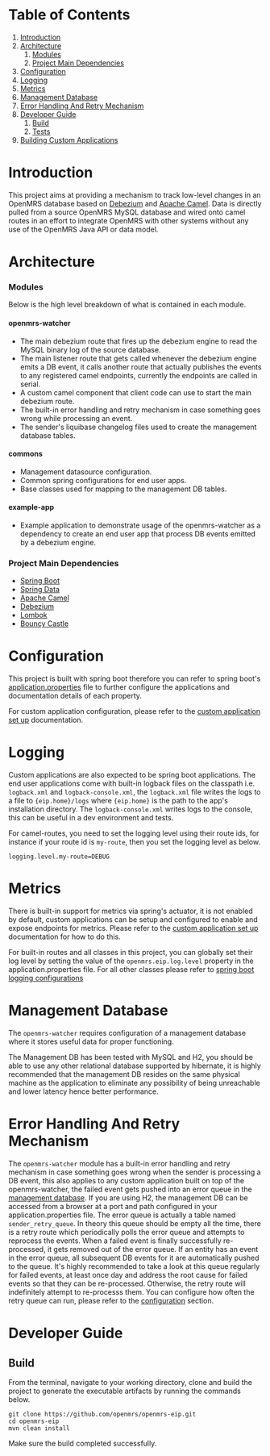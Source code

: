 # Table of Contents

1. [Introduction](#introduction)
2. [Architecture](#architecture)
   1. [Modules](#modules)
   2. [Project Main Dependencies](#project-main-dependencies)
3. [Configuration](#configuration)
4. [Logging](#logging)
5. [Metrics](#metrics)   
6. [Management Database](#management-database)
7. [Error Handling And Retry Mechanism](#error-handling-and-retry-mechanism)
8. [Developer Guide](#developer-guide)
    1. [Build](#build)
    2. [Tests](#tests)
9. [Building Custom Applications](docs/custom/README.md)

# Introduction
This project aims at providing a mechanism to track low-level changes in an OpenMRS database based on [Debezium](https://debezium.io) and 
[Apache Camel](https://camel.apache.org/manual/latest/faq/what-is-camel.html).
Data is directly pulled from a source OpenMRS MySQL database and wired onto camel routes in an effort to integrate 
OpenMRS with other systems without any use of the OpenMRS Java API or data model.

# Architecture

### Modules
Below is the high level breakdown of what is contained in each module.
#### openmrs-watcher
- The main debezium route that fires up the debezium engine to read the MySQL binary log of the source database.
- The main listener route that gets called whenever the debezium engine emits a DB event, it calls another route that 
actually publishes the events to any registered camel endpoints, currently the endpoints are called in serial.
- A custom camel component that client code can use to start the main debezium route.
- The built-in error handling and retry mechanism in case something goes wrong while processing an event.
- The sender's liquibase changelog files used to create the management database tables.
#### commons
- Management datasource configuration.
- Common spring configurations for end user apps.
- Base classes used for mapping to the management DB tables.
#### example-app
- Example application to demonstrate usage of the openmrs-watcher as a dependency to create an end user app that process
DB events emitted by a debezium engine.

### Project Main Dependencies
* [Spring Boot](https://spring.io/projects/spring-boot)
* [Spring Data](https://spring.io/projects/spring-data)
* [Apache Camel](https://camel.apache.org/)
* [Debezium](https://debezium.io)
* [Lombok](https://projectlombok.org/)
* [Bouncy Castle](https://www.bouncycastle.org/fr/)

# Configuration
This project is built with spring boot therefore you can refer to spring boot's [application.properties](https://docs.spring.io/spring-boot/docs/current/reference/html/appendix-application-properties.html)
file to further configure the applications and documentation details of each property.

For custom application configuration, please refer to the [custom application set up](docs/custom/README.md) documentation.

# Logging
Custom applications are also expected to be spring boot applications. The end user applications come with built-in 
logback files on the classpath i.e. `logback.xml` and `logback-console.xml`, the `logback.xml` file writes the logs to a 
file to `{eip.home}/logs` where `{eip.home}` is the path to the app's installation directory. The `logback-console.xml` 
writes logs to the console, this can be useful in a dev environment and tests.

For camel-routes, you need to set the logging level using their route ids, for instance if your route id is `my-route`,
then you set the logging level as below.
```
logging.level.my-route=DEBUG
```

# Metrics
There is built-in support for metrics via spring's actuator, it is not enabled by default, custom applications can be 
setup and configured to enable and expose endpoints for metrics. Please refer to the [custom application set up](docs/custom/README.md) 
documentation for how to do this.

For built-in routes and all classes in this project, you can globally set their log level by setting the value of the
`openmrs.eip.log.level` property in the application.properties file. For all other classes please refer to
[spring boot logging configurations](https://docs.spring.io/spring-boot/docs/current/reference/html/appendix-application-properties.html#common-application-properties-core)

# Management Database
The `openmrs-watcher` requires configuration of a management database where it stores useful data for proper functioning.

The Management DB has been tested with MySQL and H2, you should be able to use any other relational database supported 
by hibernate, it is highly recommended that the management DB resides on the same physical machine as the application to 
eliminate any possibility of being unreachable and lower latency hence better performance.

# Error Handling And Retry Mechanism
The `openmrs-watcher` module has a built-in error handling and retry mechanism in case something goes wrong when the 
sender is processing a DB event, this also applies to any custom application built on top of the openmrs-watcher, the 
failed event gets pushed into an error queue in the [management database](#management-database). If you are using H2, 
the management DB can be accessed from a browser at a port and path configured in your application.properties file. 
The error queue is actually a table named `sender_retry_queue`. In theory this queue should be empty all the time, there 
is a retry route which periodically polls the error queue and attempts to reprocess the events. When a failed event is 
finally successfully re-processed, it gets removed out of the error queue. If an entity has an event in the error queue, 
all subsequent DB events for it are automatically pushed to the queue. It's highly recommended to take a look at this 
queue regularly for failed events, at least once day and address the root cause for failed events so that they can be 
re-processed. Otherwise, the retry route will indefinitely attempt to re-processs them. You can configure how often the 
retry queue can run, please refer to the [configuration](#configuration) section.

# Developer Guide
## Build
From the terminal, navigate to your working directory, clone and build the project to generate the executable artifacts
by running the commands below.
```shell
git clone https://github.com/openmrs/openmrs-eip.git
cd openmrs-eip
mvn clean install
```
Make sure the build completed successfully.

